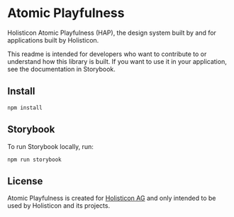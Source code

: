 # Atomic Playfulness

Holisticon Atomic Playfulness (HAP), the design system built by and for
applications built by Holisticon.

This readme is intended for developers who want to contribute to or understand
how this library is built. If you want to use it in your application, see the
documentation in Storybook.

## Install

```shell
npm install
```

## Storybook

To run Storybook locally, run:

```shell
npm run storybook
```

## License

Atomic Playfulness is created for [Holisticon AG](https://holisticon.de) and
only intended to be used by Holisticon and its projects.
